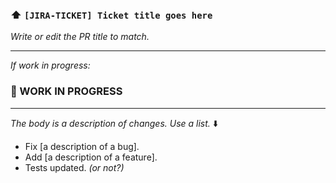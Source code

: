 ### :arrow_up: `[JIRA-TICKET] Ticket title goes here`
_Write or edit the PR title to match._

----
_If work in progress:_
### :construction: WORK IN PROGRESS
----

_The body is a description of changes. Use a list._ :arrow_down:

* Fix [a description of a bug].
* Add [a description of a feature].
* Tests updated. _(or not?)_

